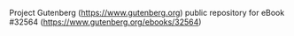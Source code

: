 Project Gutenberg (https://www.gutenberg.org) public repository for eBook #32564 (https://www.gutenberg.org/ebooks/32564)

